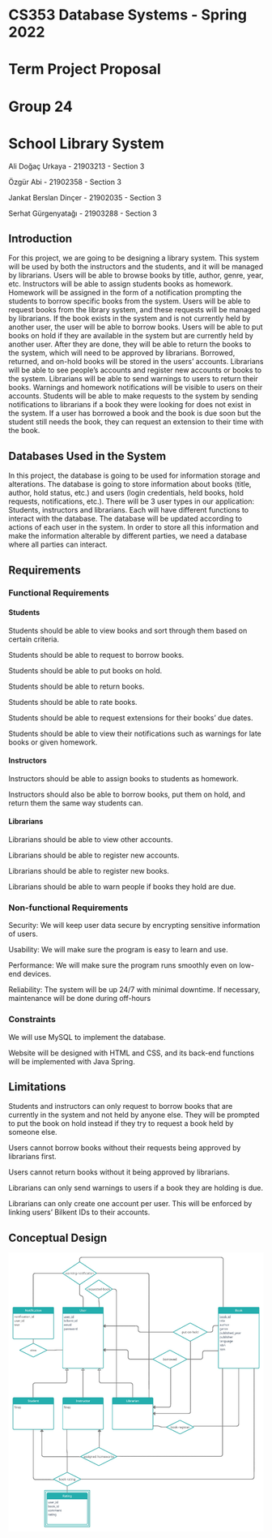 # CS353 Database Systems - Spring 2022

<h1>Term Project Proposal</h1>
<h1>Group 24</h1>
<h1>School Library System</h1>
 
<p>Ali Doğaç Urkaya - 21903213 - Section 3</p>
<p>Özgür Abi - 21902358 - Section 3</p>
<p>Jankat Berslan Dinçer - 21902035 - Section 3</p>
<p>Serhat Gürgenyatağı - 21903288 - Section 3</p>

<h2>Introduction</h2>
<p>For this project, we are going to be designing a library system. This system will be used by both the instructors and the students, and it will be managed by librarians. Users will be able to browse books by title, author, genre, year, etc. Instructors will be able to assign students books as homework. Homework will be assigned in the form of a notification prompting the students to borrow specific books from the system. Users will be able to request books from the library system, and these requests will be managed by librarians. If the book exists in the system and is not currently held by another user, the user will be able to borrow books. Users will be able to put books on hold if they are available in the system but are currently held by another user. After they are done, they will be able to return the books to the system, which will need to be approved by librarians. Borrowed, returned, and on-hold books will be stored in the users’ accounts. Librarians will be able to see people’s accounts and register new accounts or books to the system. Librarians will be able to send warnings to users to return their books. Warnings and homework notifications will be visible to users on their accounts. Students will be able to make requests to the system by sending notifications to librarians if a book they were looking for does not exist in the system. If a user has borrowed a book and the book is due soon but the student still needs the book, they can request an extension to their time with the book.</p>
<h2>Databases Used in the System</h2>
<p>In this project, the database is going to be used for information storage and alterations. The database is going to store information about books (title, author, hold status, etc.) and users (login credentials, held books, hold requests, notifications, etc.). There will be 3 user types in our application: Students, instructors and librarians. Each will have different functions to interact with the database. The database will be updated according to actions of each user in the system. In order to store all this information and make the information alterable by different parties, we need a database where all parties can interact.</p>
<h2>Requirements</h2>
<h3>Functional Requirements</h3>
<h4>Students</h4>
<p>Students should be able to view books and sort through them based on certain criteria.</p>
<p>Students should be able to request to borrow books.</p>
<p>Students should be able to put books on hold.</p>
<p>Students should be able to return books.</p>
<p>Students should be able to rate books.</p>
<p>Students should be able to request extensions for their books’ due dates.</p>
<p>Students should be able to view their notifications such as warnings for late books or given homework.</p>
<h4>Instructors</h4>
<p>Instructors should be able to assign books to students as homework.</p>
<p>Instructors should also be able to borrow books, put them on hold, and return them the same way students can.</p>
<h4>Librarians</h4>
<p>Librarians should be able to view other accounts.</p>
<p>Librarians should be able to register new accounts.</p>
<p>Librarians should be able to register new books.</p>
<p>Librarians should be able to warn people if books they hold are due.</p>
<h3>Non-functional Requirements</h3>
<p>Security: We will keep user data secure by encrypting sensitive information of users.</p>
<p>Usability: We will make sure the program is easy to learn and use.</p>
<p>Performance: We will make sure the program runs smoothly even on low-end devices.</p>
<p>Reliability: The system will be up 24/7 with minimal downtime. If necessary, maintenance will be done during off-hours</p>
<h3>Constraints</h3>
<p>We will use MySQL to implement the database.</p>
<p>Website will be designed with HTML and CSS, and its back-end functions will be implemented with Java Spring.</p>
<h2>Limitations</h2>
<p>Students and instructors can only request to borrow books that are currently in the system and not held by anyone else. They will be prompted to put the book on hold instead if they try to request a book held by someone else.</p>
<p>Users cannot borrow books without their requests being approved by librarians first.</p>
<p>Users cannot return books without it being approved by librarians.</p>
<p>Librarians can only send warnings to users if a book they are holding is due.</p>
<p>Librarians can only create one account per user. This will be enforced by linking users’ Bilkent IDs to their accounts.</p>
<h2>Conceptual Design</h2>
<img src="er.jpg" alt="ER Diagram">